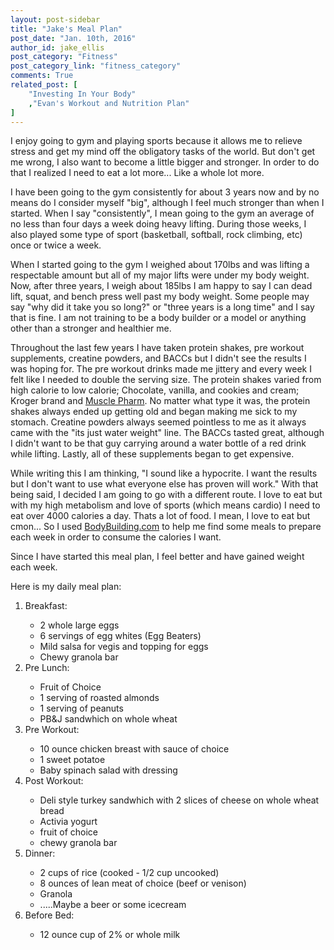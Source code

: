 ```yaml
---
layout: post-sidebar
title: "Jake's Meal Plan"
post_date: "Jan. 10th, 2016"
author_id: jake_ellis
post_category: "Fitness"
post_category_link: "fitness_category"
comments: True
related_post: [
	"Investing In Your Body"
	,"Evan's Workout and Nutrition Plan"
]
---
```



<p>I enjoy going to gym and playing sports because it allows me to relieve stress and get my mind off the obligatory tasks of the world. But don't get me wrong, I also want to become a little bigger and stronger. 
In order to do that I realized <!--endpreview--> I need to eat a lot more... Like a whole lot more.</p>

<p>
I have been going to the gym consistently for about 3 years now and by no means do I consider myself "big", although I feel much stronger than when I started. 
When I say "consistently", I mean going to the gym an average of no less than four days a week doing heavy lifting. During those weeks, I also played some type of sport (basketball, softball, rock climbing, etc) once or twice a week.
</p>
<p>
When I started going to the gym I weighed about 170lbs and was lifting a respectable amount but all of my major lifts were under my body weight. 
Now, after three years, I weigh about 185lbs I am happy to say I can dead lift, squat, and bench press well past my body weight. 
Some people may say "why did it take you so long?" or "three years is a long time" and I say that is fine. 
I am not training to be a body builder or a model or anything other than a stronger and healthier me. 
</p>
<p>
Throughout the last few years I have taken protein shakes, pre workout supplements, creatine powders, and BACCs but I didn't see the results I was hoping for. 
The pre workout drinks made me jittery and every week I felt like I needed to double the serving size. The protein shakes varied from high calorie to low calorie; 
Chocolate, vanilla, and cookies and cream; Kroger brand and <a href="http://www.musclepharm.com/">Muscle Pharm</a>. No matter what type it was, the protein shakes always ended up getting old and began making me sick to my stomach.
Creatine powders always seemed pointless to me as it always came with the "its just water weight" line. The BACCs tasted great, although I didn't want to be that guy carrying around a water bottle of a red drink while lifting.
Lastly, all of these supplements began to get expensive.
</p>

<p>
While writing this I am thinking, "I sound like a hypocrite. I want the results but I don't want to use what everyone else has proven will work."
With that being said, I decided I am going to go with a different route. I love to eat but with my high metabolism and love of sports (which means cardio) I need to eat over 4000 calories a day.
Thats a lot of food. I mean, I love to eat but cmon... So I used <a href="http://www.bodybuilding.com/">BodyBuilding.com</a> to help me find some meals to prepare each week in order to consume the calories I want. 
</p>

<p>
Since I have started this meal plan, I feel better and have gained weight each week.
</p>

<p>
Here is my daily meal plan:

<ol>
  <li>Breakfast:</li>
  <ul>
  <li>2 whole large eggs</li>
  <li>6 servings of egg whites (Egg Beaters)</li>
  <li>Mild salsa for vegis and topping for eggs</li>
  <li>Chewy granola bar</li>
  </ul>
  
  <li>Pre Lunch:</li>
  <ul>
  <li>Fruit of Choice</li>
  <li>1 serving of roasted almonds</li>
  <li>1 serving of peanuts</li>
  <li>PB&J sandwhich on whole wheat</li>
  </ul>
  
  <li>Pre Workout:</li>
  <ul>
  <li>10 ounce chicken breast with sauce of choice</li>
  <li>1 sweet potatoe</li>
  <li>Baby spinach salad with dressing</li>
  </ul>
  
  <li>Post Workout:</li>
  <ul>
  <li>Deli style turkey sandwhich with 2 slices of cheese on whole wheat bread</li>
  <li>Activia yogurt</li>
  <li>fruit of choice</li>
  <li>chewy granola bar</li>
  </ul>
  
  <li>Dinner:</li>
  <ul>
  <li>2 cups of rice (cooked - 1/2 cup uncooked)</li>
  <li>8 ounces of lean meat of choice (beef or venison)</li>
  <li>Granola</li>
  <li>.....Maybe a beer or some icecream</li>
  </ul>
  
  <li>Before Bed:</li>
    <ul>
  <li>12 ounce cup of 2% or whole milk</li>
  </ul>
</ol>
</p>



